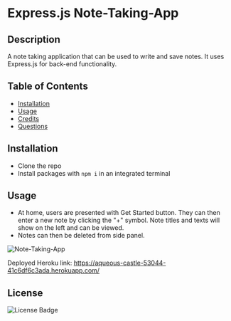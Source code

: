 # Express.js Note-Taking-App

## Description
A note taking application that can be used to write and save notes. It uses Express.js for back-end functionality.

## Table of Contents 
- [Installation](#installtion)
- [Usage](#usage)
- [Credits](#credits)
- [Questions](#questions)

## Installation
 - Clone the repo
 - Install packages with `npm i` in an integrated terminal

## Usage
 - At home, users are presented with Get Started button. They can then enter a new note by clicking the "+" symbol. Note titles and texts will show on the left and can be viewed.
 - Notes can then be deleted from side panel.

 ![Note-Taking-App](/assets/images/screenCap1.png)

Deployed Heroku link: https://aqueous-castle-53044-41c6df6c3ada.herokuapp.com/

## License
  ![License Badge](https://img.shields.io/badge/License-MIT-blue)
